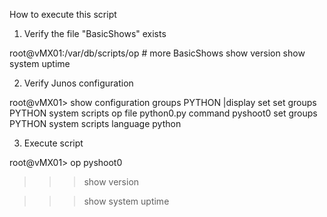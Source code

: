 How to execute this script

1) Verify the file "BasicShows" exists

root@vMX01:/var/db/scripts/op # more BasicShows
show version
show system uptime

2) Verify Junos configuration

root@vMX01> show configuration groups PYTHON |display set 
set groups PYTHON system scripts op file python0.py command pyshoot0
set groups PYTHON system scripts language python

3) Execute script

root@vMX01> op pyshoot0  
>>>show version


>>>show system uptime
